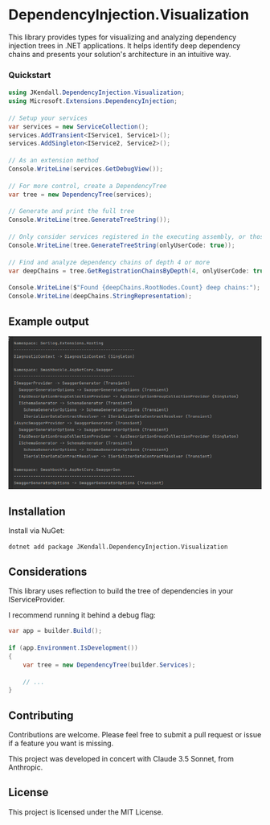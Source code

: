 # DependencyInjection.Visualization

This library provides types for visualizing and analyzing dependency injection trees in .NET applications. It helps identify deep dependency chains and presents your solution's architecture in an intuitive way.

### Quickstart

```csharp
using JKendall.DependencyInjection.Visualization;
using Microsoft.Extensions.DependencyInjection;

// Setup your services
var services = new ServiceCollection();
services.AddTransient<IService1, Service1>();
services.AddSingleton<IService2, Service2>();

// As an extension method
Console.WriteLine(services.GetDebugView());

// For more control, create a DependencyTree
var tree = new DependencyTree(services);

// Generate and print the full tree
Console.WriteLine(tree.GenerateTreeString());

// Only consider services registered in the executing assembly, or those it references
Console.WriteLine(tree.GenerateTreeString(onlyUserCode: true));

// Find and analyze dependency chains of depth 4 or more
var deepChains = tree.GetRegistrationChainsByDepth(4, onlyUserCode: true);

Console.WriteLine($"Found {deepChains.RootNodes.Count} deep chains:");
Console.WriteLine(deepChains.StringRepresentation);
```

## Example output

![img.png](img.png)

## Installation

Install via NuGet:

`dotnet add package JKendall.DependencyInjection.Visualization`

## Considerations

This library uses reflection to build the tree of dependencies in your IServiceProvider.

I recommend running it behind a debug flag:

```csharp
var app = builder.Build();

if (app.Environment.IsDevelopment())
{
    var tree = new DependencyTree(builder.Services);

    // ...
}
```

## Contributing
Contributions are welcome. Please feel free to submit a pull request or issue if a feature you want is missing.

This project was developed in concert with Claude 3.5 Sonnet, from Anthropic.

## License
This project is licensed under the MIT License.